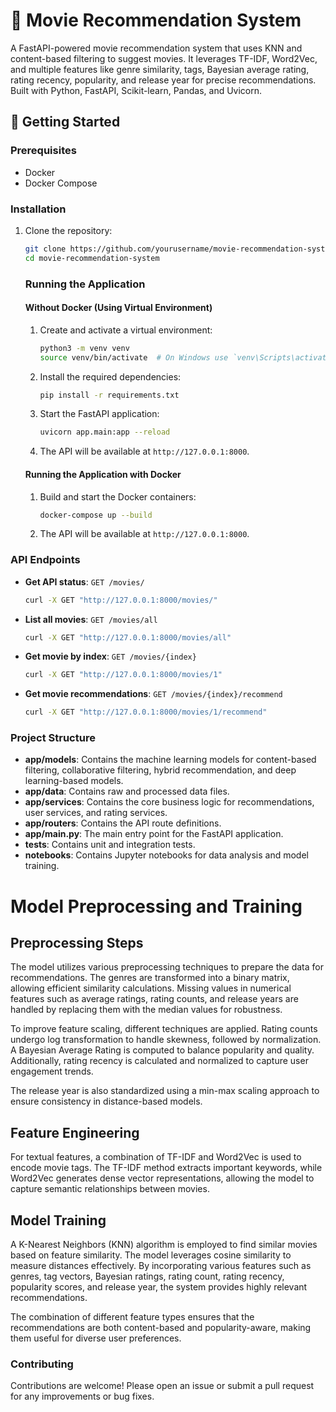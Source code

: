 # 🚀 Movie Recommendation System

A FastAPI-powered movie recommendation system that uses KNN and content-based filtering to suggest movies. It leverages TF-IDF, Word2Vec, and multiple features like genre similarity, tags, Bayesian average rating, rating recency, popularity, and release year for precise recommendations. Built with Python, FastAPI, Scikit-learn, Pandas, and Uvicorn.

## 🚀 Getting Started

### Prerequisites

- Docker
- Docker Compose

### Installation

1. Clone the repository:
    ```bash
    git clone https://github.com/yourusername/movie-recommendation-system.git
    cd movie-recommendation-system
    ```
    ### Running the Application

    #### Without Docker (Using Virtual Environment)

    1. Create and activate a virtual environment:
        ```bash
        python3 -m venv venv
        source venv/bin/activate  # On Windows use `venv\Scripts\activate`
        ```

    2. Install the required dependencies:
        ```bash
        pip install -r requirements.txt
        ```

    3. Start the FastAPI application:
        ```bash
        uvicorn app.main:app --reload
        ```

    4. The API will be available at `http://127.0.0.1:8000`.

    #### Running the Application with Docker

    1. Build and start the Docker containers:
        ```bash
        docker-compose up --build
        ```

    2. The API will be available at `http://127.0.0.1:8000`.

### API Endpoints

- **Get API status**: `GET /movies/`
    ```bash
    curl -X GET "http://127.0.0.1:8000/movies/"
    ```

- **List all movies**: `GET /movies/all`
    ```bash
    curl -X GET "http://127.0.0.1:8000/movies/all"
    ```

- **Get movie by index**: `GET /movies/{index}`
    ```bash
    curl -X GET "http://127.0.0.1:8000/movies/1"
    ```

- **Get movie recommendations**: `GET /movies/{index}/recommend`
    ```bash
    curl -X GET "http://127.0.0.1:8000/movies/1/recommend"
    ```

### Project Structure

- **app/models**: Contains the machine learning models for content-based filtering, collaborative filtering, hybrid recommendation, and deep learning-based models.
- **app/data**: Contains raw and processed data files.
- **app/services**: Contains the core business logic for recommendations, user services, and rating services.
- **app/routers**: Contains the API route definitions.
- **app/main.py**: The main entry point for the FastAPI application.
- **tests**: Contains unit and integration tests.
- **notebooks**: Contains Jupyter notebooks for data analysis and model training.

# Model Preprocessing and Training

## Preprocessing Steps
The model utilizes various preprocessing techniques to prepare the data for recommendations. The genres are transformed into a binary matrix, allowing efficient similarity calculations. Missing values in numerical features such as average ratings, rating counts, and release years are handled by replacing them with the median values for robustness.

To improve feature scaling, different techniques are applied. Rating counts undergo log transformation to handle skewness, followed by normalization. A Bayesian Average Rating is computed to balance popularity and quality. Additionally, rating recency is calculated and normalized to capture user engagement trends.

The release year is also standardized using a min-max scaling approach to ensure consistency in distance-based models.

## Feature Engineering
For textual features, a combination of TF-IDF and Word2Vec is used to encode movie tags. The TF-IDF method extracts important keywords, while Word2Vec generates dense vector representations, allowing the model to capture semantic relationships between movies.

## Model Training
A K-Nearest Neighbors (KNN) algorithm is employed to find similar movies based on feature similarity. The model leverages cosine similarity to measure distances effectively. By incorporating various features such as genres, tag vectors, Bayesian ratings, rating count, rating recency, popularity scores, and release year, the system provides highly relevant recommendations.

The combination of different feature types ensures that the recommendations are both content-based and popularity-aware, making them useful for diverse user preferences.



### Contributing

Contributions are welcome! Please open an issue or submit a pull request for any improvements or bug fixes.

